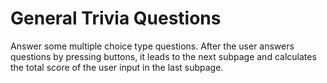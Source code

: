 # General Trivia Questions
Answer some multiple choice type questions. After the user answers questions by pressing buttons, it leads to the next subpage and calculates the total score of the user input in the last subpage.
